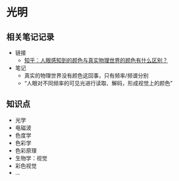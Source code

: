# 光明

## 相关笔记记录

- 链接
    - [知乎：人眼感知到的颜色与真实物理世界的颜色有什么区别？](https://www.zhihu.com/question/24860046)
- 笔记
    - 真实的物理世界没有颜色这回事，只有频率/频谱分别
    - “人眼对不同频率的可见光进行读取、解码，形成视觉上的颜色”

## 知识点

- 光学
- 电磁波
- 色度学
- 色彩学
- 色彩原理
- 生物学：视觉
- 彩色视觉
- ...

